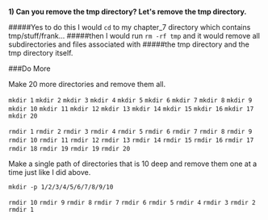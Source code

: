 **1) Can you remove the tmp directory?
   Let's remove the tmp directory.**
   
   #####Yes to do this I would `cd` to my chapter_7 directory which contains tmp/stuff/frank...
   #####then I would run `rm -rf tmp` and it would remove all subdirectories and files associated with
   #####the tmp directory and the tmp directory itself.

###Do More

Make 20 more directories and remove them all.

`mkdir 1`
`mkdir 2`
`mkdir 3`
`mkdir 4`
`mkdir 5`
`mkdir 6`
`mkdir 7`
`mkdir 8`
`mkdir 9`
`mkdir 10`
`mkdir 11`
`mkdir 12`
`mkdir 13`
`mkdir 14`
`mkdir 15`
`mkdir 16`
`mkdir 17`
`mkdir 20`

`rmdir 1`
`rmdir 2`
`rmdir 3`
`rmdir 4`
`rmdir 5`
`rmdir 6`
`rmdir 7`
`rmdir 8`
`rmdir 9`
`rmdir 10`
`rmdir 11`
`rmdir 12`
`rmdir 13`
`rmdir 14`
`rmdir 15`
`rmdir 16`
`rmdir 17`
`rmdir 18`
`rmdir 19`
`rmdir 19`
`rmdir 20`

Make a single path of directories that is 10 deep and remove them one at a time just like I did above.

`mkdir -p 1/2/3/4/5/6/7/8/9/10`

`rmdir 10`
`rmdir 9`
`rmdir 8`
`rmdir 7`
`rmdir 6`
`rmdir 5`
`rmdir 4`
`rmdir 3`
`rmdir 2`
`rmdir 1`
